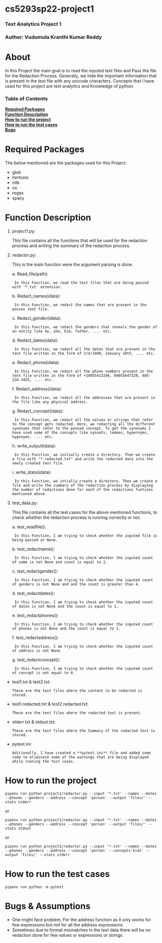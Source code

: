 # cs5293sp22-project1

### Text Analytics Project 1
### Author: Vudumula Kranthi Kumar Reddy

# About

In this Project the main goal is to read the inputed text files and Pass the file for the Redaction Process. Generally, we hide the important information that is present in the text file with any unicode characters. Concepts that I have used for this project are text analytics and Knowledge of python. 


### Table of Contents

**[Required Packages](#required-packages)**<br>
**[Function Description](#function-description)**<br>
**[How to run the project](#how-to-run-the-project)**<br>
**[How to run the test cases](#how-to-run-the-test-cases)**<br>
**[Bugs](#bugs)**<br>


# Required Packages

The below mentioned are the packages used for this Project:
* glob
* itertools
* nltk
* os
* regex
* spacy


# Function Description

1. project1.py: 

     This file contains all the functions that will be used for the redaction process and writing the summary of the redaction process.
     

2. redactor.py:

     This is the main function were the argument parsing is done. 

    a. Read_file(path): 

        In this Function, we read the text files that are being passed with '*.txt' extension.

    b. Redact_names(idata):

        In this Function, we redact the names that are present in the passes text file.

    c. Redact_gender(idata):

        In this Function, we redact the genders that reveals the gender of an entity like he, she, him, father, .... etc.

    d. Redact_dates(idata):

        In this Function, we redact all the dates that are present in the text file written in the form of 2/4/1990, January 10th, .... etc.

    e. Redact_phone(idata):

        In this Function, we redact all the phone numbers present in the text file written in the form of +14055413246, 04055647329, 405-234-3455, .... etc.

    f. Redact_address(idata):

        In this Function, we redact all the addresses that are present in the file like any physical address.

    g. Redact_concept(idata):

        In this Function, we redact all the values or strings that refer to the concept gets redacted. Here, we redacting all the different synonyms that refer to the passed concept. To get the synonyms I have used some of the concepts like synsets, lemmas, hypernyms, hyponyms, .... etc.

    h. write_output(idata):

        In this Function, we initially create a directory. Then we create a file with "*.redacted.txt" and write the redacted data into the newly created text file.

    i. write_stats(idata):

        In this Function, we intially create a directory. Then we create a file and write the summary of the redaction process by displaying the number of redactions done for each of the redactions funtions mentioned above.
        
   
3. test_data.py:

     This file contains all the test cases for the above mentioned functions, to check whether the redaction process is running correctly or not.
    
    a. test_readfile():
     
        In this Function, I am trying to check whether the inputed file is being passed or None.
     
    b. test_redactname():
  
        In this Function, I am trying to check whether the inputed count of name is not None and count is equal to 2.
    
    c. test_redactgender():
  
        In this Function, I am trying to check whether the inputed count of genders is not None and and the count is greater than 4.
     
    d. test_redactdates():
  
        In this Function, I am trying to check whether the inputed count of dates is not None and the count is equal to 1.
     
    e. test_redactphones():
  
        In this Function, I am trying to check whether the inputed count of phones is not None and the count is equal to 1.
     
    f. test_redactaddress():
  
        In this Function, I am trying to check whether the inputed count of address is not None.
     
    g. test_redactconcept():
  
        In this Function, I am trying to check whether the inputed count of concept is not equal to 0.
        
        
* test1.txt & test2.txt:

      These are the text files where the content to be redacted is stored.
    
* test1.redacted.txt & test2.redacted.txt:

      These are the text files where the redacted text is present.
    
* stderr.txt & stdout.txt:

      These are the text files where the Summary of the redacted text is stored.
      
* pytest.ini:

      Aditionally, I have created a **pytest.ini** file and added some code to eliminate some of the warnings that are being displayed while running the test cases.


# How to run the project

```
pipenv run python project1/redactor.py --input '*.txt' --names --dates --phones --genders --address --concept 'person' --output 'files/' --stats stderr
```
or

```
pipenv run python project1/redactor.py --input '*.txt' --names --dates --phones --genders --address --concept 'person' --output 'files/' --stats stdout
```
or

```
pipenv run python project1/redactor.py --input '*.txt' --names --dates --phones --genders --address --concept 'person' --concepts'kids' --output 'files/' --stats stderr
```


# How to run the test cases

```
pipenv run python -m pytest
```


# Bugs & Assumptions

* One might face problem, For the address function as it only works for few expressions but not for all the address expressions.
* Sometimes due to format mismatches in the text data there will be no redaction done for few values or expressions or strings.
